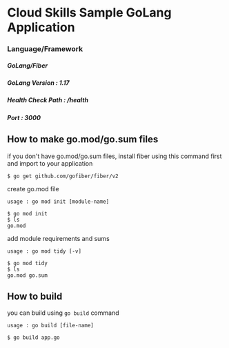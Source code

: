 # Cloud Skills Sample GoLang Application
### Language/Framework
##### GoLang/Fiber
##### GoLang Version : 1.17
##### Health Check Path : /health
##### Port : 3000

## How to make go.mod/go.sum files

if you don't have go.mod/go.sum files, install fiber using this command first and import to your application
```
$ go get github.com/gofiber/fiber/v2
```

create go.mod file
```
usage : go mod init [module-name]

$ go mod init
$ ls
go.mod
```

add module requirements and sums
```
usage : go mod tidy [-v]
 
$ go mod tidy 
$ ls 
go.mod go.sum
```

## How to build

you can build using `go build` command
```
usage : go build [file-name]

$ go build app.go
```